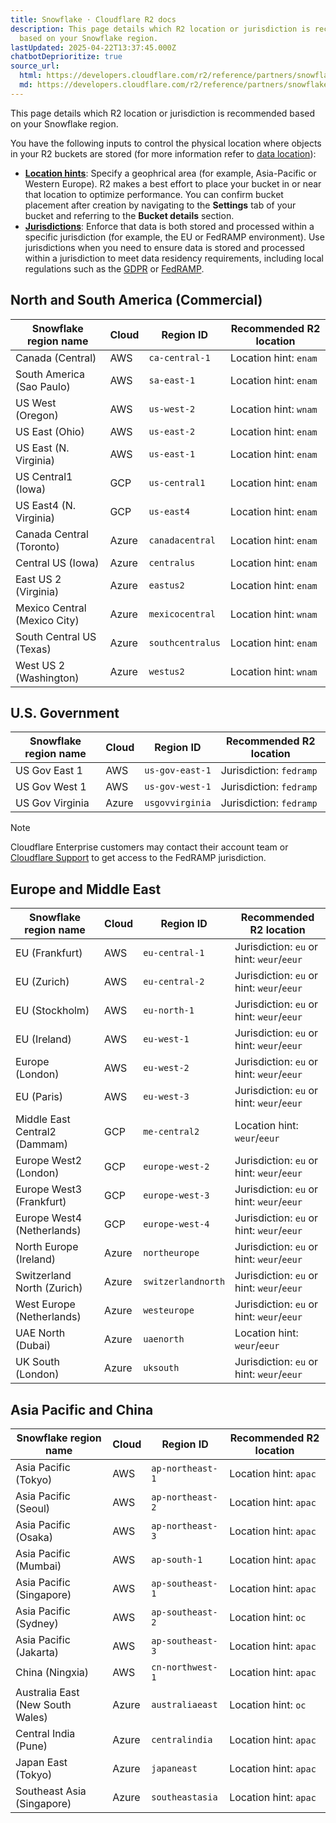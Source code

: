 ```yaml
---
title: Snowflake · Cloudflare R2 docs
description: This page details which R2 location or jurisdiction is recommended
  based on your Snowflake region.
lastUpdated: 2025-04-22T13:37:45.000Z
chatbotDeprioritize: true
source_url:
  html: https://developers.cloudflare.com/r2/reference/partners/snowflake-regions/
  md: https://developers.cloudflare.com/r2/reference/partners/snowflake-regions/index.md
---
```


This page details which R2 location or jurisdiction is recommended based on your Snowflake region.

You have the following inputs to control the physical location where objects in your R2 buckets are stored (for more information refer to [data location](https://developers.cloudflare.com/r2/reference/data-location/)):

* [**Location hints**](https://developers.cloudflare.com/r2/reference/data-location/#location-hints): Specify a geophrical area (for example, Asia-Pacific or Western Europe). R2 makes a best effort to place your bucket in or near that location to optimize performance. You can confirm bucket placement after creation by navigating to the **Settings** tab of your bucket and referring to the **Bucket details** section.
* [**Jurisdictions**](https://developers.cloudflare.com/r2/reference/data-location/#jurisdictional-restrictions): Enforce that data is both stored and processed within a specific jurisdiction (for example, the EU or FedRAMP environment). Use jurisdictions when you need to ensure data is stored and processed within a jurisdiction to meet data residency requirements, including local regulations such as the [GDPR](https://gdpr-info.eu/) or [FedRAMP](https://blog.cloudflare.com/cloudflare-achieves-fedramp-authorization/).

## North and South America (Commercial)

| Snowflake region name | Cloud | Region ID | Recommended R2 location |
| - | - | - | - |
| Canada (Central) | AWS | `ca-central-1` | Location hint: `enam` |
| South America (Sao Paulo) | AWS | `sa-east-1` | Location hint: `enam` |
| US West (Oregon) | AWS | `us-west-2` | Location hint: `wnam` |
| US East (Ohio) | AWS | `us-east-2` | Location hint: `enam` |
| US East (N. Virginia) | AWS | `us-east-1` | Location hint: `enam` |
| US Central1 (Iowa) | GCP | `us-central1` | Location hint: `enam` |
| US East4 (N. Virginia) | GCP | `us-east4` | Location hint: `enam` |
| Canada Central (Toronto) | Azure | `canadacentral` | Location hint: `enam` |
| Central US (Iowa) | Azure | `centralus` | Location hint: `enam` |
| East US 2 (Virginia) | Azure | `eastus2` | Location hint: `enam` |
| Mexico Central (Mexico City) | Azure | `mexicocentral` | Location hint: `wnam` |
| South Central US (Texas) | Azure | `southcentralus` | Location hint: `enam` |
| West US 2 (Washington) | Azure | `westus2` | Location hint: `wnam` |

## U.S. Government

| Snowflake region name | Cloud | Region ID | Recommended R2 location |
| - | - | - | - |
| US Gov East 1 | AWS | `us-gov-east-1` | Jurisdiction: `fedramp` |
| US Gov West 1 | AWS | `us-gov-west-1` | Jurisdiction: `fedramp` |
| US Gov Virginia | Azure | `usgovvirginia` | Jurisdiction: `fedramp` |

Note

Cloudflare Enterprise customers may contact their account team or [Cloudflare Support](https://developers.cloudflare.com/support/contacting-cloudflare-support/) to get access to the FedRAMP jurisdiction.

## Europe and Middle East

| Snowflake region name | Cloud | Region ID | Recommended R2 location |
| - | - | - | - |
| EU (Frankfurt) | AWS | `eu-central-1` | Jurisdiction: `eu` or hint: `weur`/`eeur` |
| EU (Zurich) | AWS | `eu-central-2` | Jurisdiction: `eu` or hint: `weur`/`eeur` |
| EU (Stockholm) | AWS | `eu-north-1` | Jurisdiction: `eu` or hint: `weur`/`eeur` |
| EU (Ireland) | AWS | `eu-west-1` | Jurisdiction: `eu` or hint: `weur`/`eeur` |
| Europe (London) | AWS | `eu-west-2` | Jurisdiction: `eu` or hint: `weur`/`eeur` |
| EU (Paris) | AWS | `eu-west-3` | Jurisdiction: `eu` or hint: `weur`/`eeur` |
| Middle East Central2 (Dammam) | GCP | `me-central2` | Location hint: `weur`/`eeur` |
| Europe West2 (London) | GCP | `europe-west-2` | Jurisdiction: `eu` or hint: `weur`/`eeur` |
| Europe West3 (Frankfurt) | GCP | `europe-west-3` | Jurisdiction: `eu` or hint: `weur`/`eeur` |
| Europe West4 (Netherlands) | GCP | `europe-west-4` | Jurisdiction: `eu` or hint: `weur`/`eeur` |
| North Europe (Ireland) | Azure | `northeurope` | Jurisdiction: `eu` or hint: `weur`/`eeur` |
| Switzerland North (Zurich) | Azure | `switzerlandnorth` | Jurisdiction: `eu` or hint: `weur`/`eeur` |
| West Europe (Netherlands) | Azure | `westeurope` | Jurisdiction: `eu` or hint: `weur`/`eeur` |
| UAE North (Dubai) | Azure | `uaenorth` | Location hint: `weur`/`eeur` |
| UK South (London) | Azure | `uksouth` | Jurisdiction: `eu` or hint: `weur`/`eeur` |

## Asia Pacific and China

| Snowflake region name | Cloud | Region ID | Recommended R2 location |
| - | - | - | - |
| Asia Pacific (Tokyo) | AWS | `ap-northeast-1` | Location hint: `apac` |
| Asia Pacific (Seoul) | AWS | `ap-northeast-2` | Location hint: `apac` |
| Asia Pacific (Osaka) | AWS | `ap-northeast-3` | Location hint: `apac` |
| Asia Pacific (Mumbai) | AWS | `ap-south-1` | Location hint: `apac` |
| Asia Pacific (Singapore) | AWS | `ap-southeast-1` | Location hint: `apac` |
| Asia Pacific (Sydney) | AWS | `ap-southeast-2` | Location hint: `oc` |
| Asia Pacific (Jakarta) | AWS | `ap-southeast-3` | Location hint: `apac` |
| China (Ningxia) | AWS | `cn-northwest-1` | Location hint: `apac` |
| Australia East (New South Wales) | Azure | `australiaeast` | Location hint: `oc` |
| Central India (Pune) | Azure | `centralindia` | Location hint: `apac` |
| Japan East (Tokyo) | Azure | `japaneast` | Location hint: `apac` |
| Southeast Asia (Singapore) | Azure | `southeastasia` | Location hint: `apac` |
